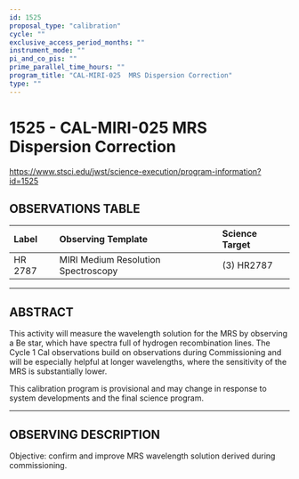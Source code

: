 ```yaml
---
id: 1525
proposal_type: "calibration"
cycle: ""
exclusive_access_period_months: ""
instrument_mode: ""
pi_and_co_pis: ""
prime_parallel_time_hours: ""
program_title: "CAL-MIRI-025  MRS Dispersion Correction"
type: ""
---
```

# 1525 - CAL-MIRI-025  MRS Dispersion Correction
https://www.stsci.edu/jwst/science-execution/program-information?id=1525
## OBSERVATIONS TABLE
| Label   | Observing Template                 | Science Target |
| :------ | :--------------------------------- | :------------- |
| HR 2787 | MIRI Medium Resolution Spectroscopy | (3) HR2787     |

---

## ABSTRACT

This activity will measure the wavelength solution for the MRS by observing a Be star, which have spectra full of hydrogen recombination lines. The Cycle 1 Cal observations build on observations during Commissioning and will be especially helpful at longer wavelengths, where the sensitivity of the MRS is substantially lower.

This calibration program is provisional and may change in response to system developments and the final science program.

---

## OBSERVING DESCRIPTION

Objective: confirm and improve MRS wavelength solution derived during commissioning.